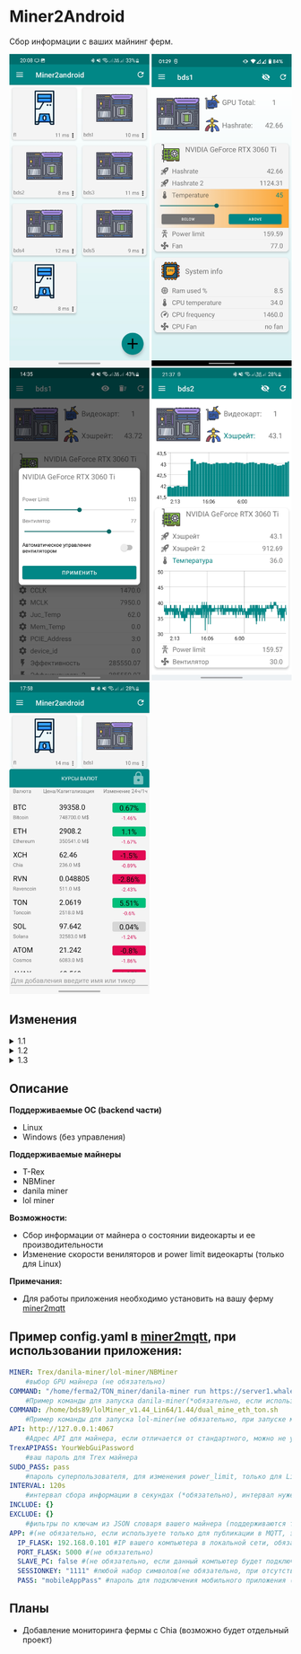 # Miner2Android

Cбор информации с ваших майнинг ферм.

<img src="screenshots/1.jpg" width="250"> <img src="screenshots/2.png" width="250"> 
<img src="screenshots/3.jpg" width="250"> <img src="screenshots/4.jpg" width="250"> <img src="screenshots/5.jpg" width="250">

## Изменения

<details>
  <summary>1.1</summary>

- Уведомления (каждые 15 минут приложение проверяет наличие уведомлений на вашей ферме)
</details>
<details>
  <summary>1.2</summary>

- Графики изменения величин, с момента начала предыдущих суток (необходимо обновление [miner2mqtt](https://github.com/bds89/miner2mqtt))

<details>
  <summary>1.2.1</summary>

- Добавлена некоторая анимация
</details>
<details>
  <summary>1.2.2</summary>

- Сохранение теперь происходит в базу данных, вместо отдельных файлов. К сожалению вам придется заново добавить все свои компьютеры и их настройки, потому что мне лень было писать адаптер для переноса настроек.
- Исправления
</details>
</details>
<details>
  <summary>1.3</summary>

- Курсы валют, с [CoinMarketCup](https://coinmarketcap.com), в настройках необходимо ввести токен API Token. Бесплатный токен можно получить на [CoinMarketCup](https://coinmarketcap.com/api/)

<details>
  <summary>1.3.1</summary>

- Управление процессом майнера. Для вызова меню, кликнете по иконке фермы в левом верхнем углу.
</details>
</details>

## Описание

**Поддерживаемые ОС (backend части)**

- Linux
- Windows (без управления)

**Поддерживаемые майнеры**

- T-Rex
- NBMiner
- danila miner
- lol miner

**Возможности:**

- Сбор информации от майнера о состоянии видеокарты и ее производительности
- Изменение скорости вениляторов и power limit видеокарты (только для Linux)

**Примечания:**

- Для работы приложения необходимо установить на вашу ферму [miner2mqtt](https://github.com/bds89/miner2mqtt)
  
## Пример config.yaml в [miner2mqtt](https://github.com/bds89/miner2mqtt), при использовании приложения:
```yaml
MINER: Trex/danila-miner/lol-miner/NBMiner
    #выбор GPU майнера (не обязательно)
COMMAND: "/home/ferma2/TON_miner/danila-miner run https://server1.whalestonpool.com your_walet_adress"
    #Пример команды для запуска danila-miner(*обязательно, если используется `danila-miner`)
COMMAND: /home/bds89/lolMiner_v1.44_Lin64/1.44/dual_mine_eth_ton.sh
    #Пример команды для запуска lol-miner(не обязательно, при запуске майнера скриптом m2m в mqtt будут передаваться дополнитльные параметры `lhrtune`, `re-calibrate`)
API: http://127.0.0.1:4067
    #Адрес API для майнера, если отличается от стандартного, можно не укаывать, если арес и порт совпадают со значением по умолчанию: `http://127.0.0.1:4067`
TrexAPIPASS: YourWebGuiPassword
    #ваш пароль для Trex майнера
SUDO_PASS: pass
    #пароль суперпользователя, для изменения power_limit, только для Linux
INTERVAL: 120s
    #интервал сбора информации в секундах (*обязательно), интервал нужен для вычисления средних покаателей хэшрейта за час.
INCLUDE: {}
EXCLUDE: {}
    #фильтры по ключам из JSON словаря вашего майнера (поддерживаются только ключи первого уровня)
APP: #(не обязательно, если используете только для публикации в MQTT, этот блок можно убрать)
  IP_FLASK: 192.168.0.101 #IP вашего компьютера в локальной сети, обязательно для Windows, для Linux скрипт попытается найти самостоятельно 
  PORT_FLASK: 5000 #(не обязательно)
  SLAVE_PC: false #(не обязательно, если данный компьютер будет подключаться к мобильному приложению чере другой компьютер, укажите `true`)
  SESSIONKEY: "1111" #любой набор символов(не обязательно, при отсутствии будет использоваться литерал из кода)
  PASS: "mobileAppPass" #пароль для подключения мобильного приложения (*не обязательно)
```

## Планы
- Добавление мониторинга фермы с Chia (возможно будет отдельный проект)
